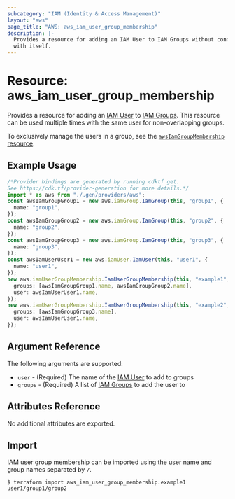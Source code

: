 ```yaml
---
subcategory: "IAM (Identity & Access Management)"
layout: "aws"
page_title: "AWS: aws_iam_user_group_membership"
description: |-
  Provides a resource for adding an IAM User to IAM Groups without conflicting
  with itself.
---
```


# Resource: aws\_iam\_user\_group\_membership

Provides a resource for adding an [IAM User][2] to [IAM Groups][1]. This
resource can be used multiple times with the same user for non-overlapping
groups.

To exclusively manage the users in a group, see the
[`awsIamGroupMembership` resource][3].

## Example Usage

```typescript
/*Provider bindings are generated by running cdktf get.
See https://cdk.tf/provider-generation for more details.*/
import * as aws from "./.gen/providers/aws";
const awsIamGroupGroup1 = new aws.iamGroup.IamGroup(this, "group1", {
  name: "group1",
});
const awsIamGroupGroup2 = new aws.iamGroup.IamGroup(this, "group2", {
  name: "group2",
});
const awsIamGroupGroup3 = new aws.iamGroup.IamGroup(this, "group3", {
  name: "group3",
});
const awsIamUserUser1 = new aws.iamUser.IamUser(this, "user1", {
  name: "user1",
});
new aws.iamUserGroupMembership.IamUserGroupMembership(this, "example1", {
  groups: [awsIamGroupGroup1.name, awsIamGroupGroup2.name],
  user: awsIamUserUser1.name,
});
new aws.iamUserGroupMembership.IamUserGroupMembership(this, "example2", {
  groups: [awsIamGroupGroup3.name],
  user: awsIamUserUser1.name,
});

```

## Argument Reference

The following arguments are supported:

* `user` - (Required) The name of the [IAM User][2] to add to groups
* `groups` - (Required) A list of [IAM Groups][1] to add the user to

## Attributes Reference

No additional attributes are exported.

[1]: /docs/providers/aws/r/iam_group.html

[2]: /docs/providers/aws/r/iam_user.html

[3]: /docs/providers/aws/r/iam_group_membership.html

## Import

IAM user group membership can be imported using the user name and group names separated by `/`.

```console
$ terraform import aws_iam_user_group_membership.example1 user1/group1/group2
```
